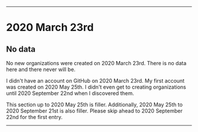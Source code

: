 
***

# 2020 March 23rd

## No data

No new organizations were created on 2020 March 23rd. There is no data here and there never will be.

I didn't have an account on GitHub on 2020 March 23rd. My first account was created on 2020 May 25th. I didn't even get to creating organizations until 2020 September 22nd when I discovered them.

This section up to 2020 May 25th is filler. Additionally, 2020 May 25th to 2020 September 21st is also filler. Please skip ahead to 2020 September 22nd for the first entry.

***
